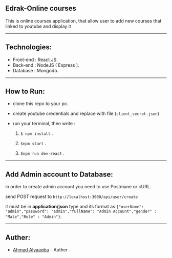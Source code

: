 ## Edrak-Online courses

This is online courses application, that allow user to add new courses that linked to youtube and display it 

---

## Technologies:

* Front-end : React JS.
* Back-end : NodeJS ( Express ).
* Database : Mongodb.

---

## How to Run:

* clone this repo to your pc.

* create youtube credentials and replace with file (`client_secret.json`) 

* run your terminal, then write :
	1. `$ npm install` .

	2. `$npm start` .

    3. `$npm run dev-react` .

---

## Add Admin account to Database:

in order to create admin account you need to use Postmane or cURL.

send POST request to `http://localhost:3000/api/user/create`

it must be in **application/json** type and its format as `{"userName": "admin","password": "admin","fullName": "Admin Account","gender" : "Male","Role" : "Admin"}`.

---

## Auther:
- [Ahmad Alyaaqba](https://github.com/AhmadAlYaaqba/) - Auther -
